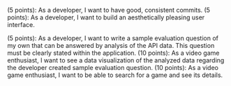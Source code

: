 (5 points): As a developer, I want to have good, consistent commits.
(5 points): As a developer, I want to build an aesthetically pleasing user interface.
<!-- (10 points): As a developer, I want to utilize the Java Spring Rest API controller and service layers to store my endpoints. -->
<!-- Endpoint: GET request to get all video game records
Endpoint: GET request to get a single video game record by ID
(5 points): As a developer, I want to create a React.js application to consume and visualize the Spring Rest API video game API data.
(5 points): As a developer, I want to visualize the API data in the form of line graphs or charts (using React Google Charts)
(10 points): As a video game enthusiast, I want to be able to see a data visualization (chart or graph) of which video game console is best to invest in based on the number of game copies sold globally on that console since 2013. -->
(5 points): As a developer, I want to write a sample evaluation question of my own that can be answered by analysis of the API data. This question must be clearly stated within the application.
(10 points): As a video game enthusiast, I want to see a data visualization of the analyzed data regarding the developer created sample evaluation question.
(10 points): As a video game enthusiast, I want to be able to search for a game and see its details.
